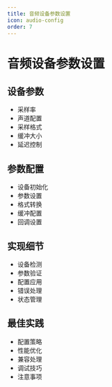 ```yaml
---
title: 音频设备参数设置
icon: audio-config
order: 7
---
```


# 音频设备参数设置

## 设备参数
- 采样率
- 声道配置
- 采样格式
- 缓冲大小
- 延迟控制

## 参数配置
- 设备初始化
- 参数设置
- 格式转换
- 缓冲配置
- 回调设置

## 实现细节
- 设备检测
- 参数验证
- 配置应用
- 错误处理
- 状态管理

## 最佳实践
- 配置策略
- 性能优化
- 兼容处理
- 调试技巧
- 注意事项
